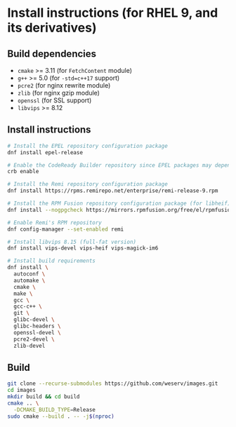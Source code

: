 # Install instructions (for RHEL 9, and its derivatives)

## Build dependencies

 * `cmake` >= 3.11 (for `FetchContent` module)
 * `g++` >= 5.0 (for `-std=c++17` support)
 * `pcre2` (for nginx rewrite module)
 * `zlib` (for nginx gzip module)
 * `openssl` (for SSL support)
 * `libvips` >= 8.12

## Install instructions

```bash
# Install the EPEL repository configuration package
dnf install epel-release

# Enable the CodeReady Builder repository since EPEL packages may depend on packages from it
crb enable

# Install the Remi repository configuration package
dnf install https://rpms.remirepo.net/enterprise/remi-release-9.rpm

# Install the RPM Fusion repository configuration package (for libheif)
dnf install --nogpgcheck https://mirrors.rpmfusion.org/free/el/rpmfusion-free-release-9.noarch.rpm

# Enable Remi's RPM repository
dnf config-manager --set-enabled remi

# Install libvips 8.15 (full-fat version)
dnf install vips-devel vips-heif vips-magick-im6

# Install build requirements
dnf install \
  autoconf \
  automake \
  cmake \
  make \
  gcc \
  gcc-c++ \
  git \
  glibc-devel \
  glibc-headers \
  openssl-devel \
  pcre2-devel \
  zlib-devel
```

## Build

```bash
git clone --recurse-submodules https://github.com/weserv/images.git
cd images
mkdir build && cd build
cmake .. \
  -DCMAKE_BUILD_TYPE=Release
sudo cmake --build . -- -j$(nproc)
```
